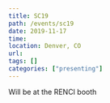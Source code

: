 ```yaml
---
title: SC19
path: /events/sc19
date: 2019-11-17
time: 
location: Denver, CO
url: 
tags: []
categories: ["presenting"]
---
```


Will be at the RENCI booth
